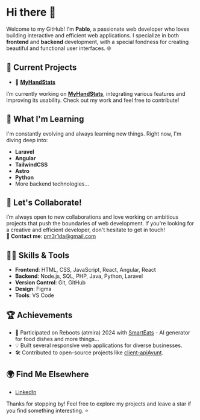 # Hi there 👋

Welcome to my GitHub! I'm **Pablo**, a passionate web developer who loves building interactive and efficient web applications. I specialize in both **frontend** and **backend** development, with a special fondness for creating beautiful and functional user interfaces. 🌐

## 🚀 Current Projects
- 🔭 **[MyHandStats](https://github.com/pmerida08/myHandStats)**

I’m currently working on **[MyHandStats](https://myhandstats.netlify.app/)**, integrating various features and improving its usability. Check out my work and feel free to contribute!

## 🌱 What I'm Learning
I'm constantly evolving and always learning new things. Right now, I'm diving deep into:
- **Laravel**
- **Angular**
- **TailwindCSS**
- **Astro**
- **Python**
- More backend technologies...

## 🤝 Let's Collaborate!
I’m always open to new collaborations and love working on ambitious projects that push the boundaries of web development. If you're looking for a creative and efficient developer, don't hesitate to get in touch!  
**📧 Contact me**: [pm3r1da@gmail.com](mailto:pm3r1da@gmail.com)

## 🧑‍💻 Skills & Tools
- **Frontend**: HTML, CSS, JavaScript, React, Angular, React
- **Backend**: Node.js, SQL, PHP, Java, Python, Laravel
- **Version Control**: Git, GitHub
- **Design**: Figma
- **Tools**: VS Code

## 🏆 Achievements
- 🧠 Participated on Reboots (atmira) 2024 with [SmartEats](https://github.com/pmerida08/smartEats) - AI generator for food dishes and more things...
- 💡 Built several responsive web applications for diverse businesses.
- 🛠️ Contributed to open-source projects like [client-apiAyunt](https://github.com/pmerida08/client-apiAyuntamiento).

## 🌍 Find Me Elsewhere
- [LinkedIn](https://www.linkedin.com/in/pablo-merida)

<!-- - [Personal Website](https://pablomerida.dev) -->

Thanks for stopping by! Feel free to explore my projects and leave a star if you find something interesting. ⭐
